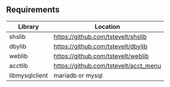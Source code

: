 ## Requirements
Library | Location
--------|---------------------------------------
shslib |https://github.com/tstevelt/shslib
dbylib |https://github.com/tstevelt/dbylib
weblib |https://github.com/tstevelt/weblib
acctlib |https://github.com/tstevelt/acct_menu
libmysqlclient |mariadb or mysql
